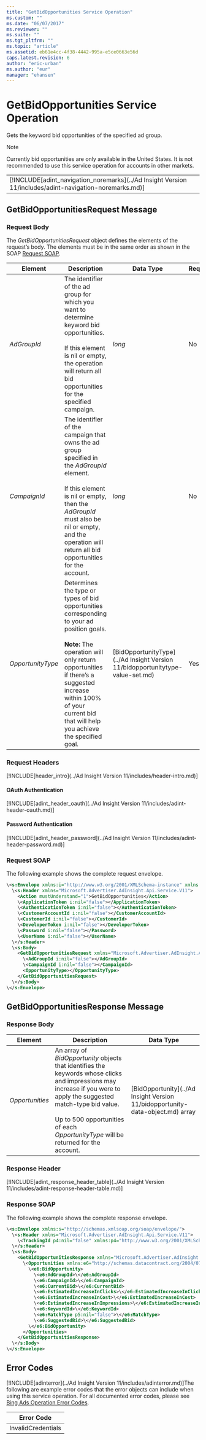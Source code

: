 ```yaml
---
title: "GetBidOpportunities Service Operation"
ms.custom: ""
ms.date: "06/07/2017"
ms.reviewer: ""
ms.suite: ""
ms.tgt_pltfrm: ""
ms.topic: "article"
ms.assetid: eb61e4cc-4f38-4442-995a-e5ce0663e56d
caps.latest.revision: 6
author: "eric-urban"
ms.author: "eur"
manager: "ehansen"
---
```

# GetBidOpportunities Service Operation
Gets the keyword bid opportunities of the specified ad group.

> [!NOTE]
> Currently bid opportunities are only available in the United States. It is not recommended to use this service operation for accounts in other markets.

||
|-|
|[!INCLUDE[adint_navigation_noremarks](../Ad Insight Version 11/includes/adint-navigation-noremarks.md)]|

## <a name="request"></a>GetBidOpportunitiesRequest Message

### Request Body
The *GetBidOpportunitiesRequest* object defines the elements of the request’s body. The elements must be in the same order as shown in the SOAP [Request SOAP](#request_soap).

|Element|Description|Data Type|Required|
|-----------|---------------|-------------|------------|
|*AdGroupId*|The identifier of the ad group for which you want to determine keyword bid opportunities.<br /><br />If this element is nil or empty, the operation will return all bid opportunities for the specified campaign.|*long*|No|
|*CampaignId*|The identifier of the campaign that owns the ad group specified in the *AdGroupId* element.<br /><br />If this element is nil or empty, then the *AdGroupId* must also be nil or empty, and the operation will return all bid opportunities for the account.|*long*|No|
|*OpportunityType*|Determines the type or types of bid opportunities corresponding to your ad position goals.<br /><br />**Note:** The operation will only return opportunities if there’s a suggested increase within 100% of your current bid that will help you achieve the specified goal.|[BidOpportunityType](../Ad Insight Version 11/bidopportunitytype-value-set.md)|Yes|

### Request Headers
[!INCLUDE[header_intro](../Ad Insight Version 11/includes/header-intro.md)]
#### OAuth Authentication
[!INCLUDE[adint_header_oauth](../Ad Insight Version 11/includes/adint-header-oauth.md)]
#### Password Authentication
[!INCLUDE[adint_header_password](../Ad Insight Version 11/includes/adint-header-password.md)]
### <a name="request_soap"></a>Request SOAP
The following example shows the complete request envelope.

```xml
\<s:Envelope xmlns:i="http://www.w3.org/2001/XMLSchema-instance" xmlns:s="http://schemas.xmlsoap.org/soap/envelope/">
  \<s:Header xmlns="Microsoft.Advertiser.AdInsight.Api.Service.V11">
    <Action mustUnderstand="1">GetBidOpportunities</Action>
    \<ApplicationToken i:nil="false"></ApplicationToken>
    \<AuthenticationToken i:nil="false"></AuthenticationToken>
    \<CustomerAccountId i:nil="false"></CustomerAccountId>
    \<CustomerId i:nil="false"></CustomerId>
    \<DeveloperToken i:nil="false"></DeveloperToken>
    \<Password i:nil="false"></Password>
    \<UserName i:nil="false"></UserName>
  \</s:Header>
  \<s:Body>
    <GetBidOpportunitiesRequest xmlns="Microsoft.Advertiser.AdInsight.Api.Service.V11">
      \<AdGroupId i:nil="false"></AdGroupId>
      \<CampaignId i:nil="false"></CampaignId>
      <OpportunityType></OpportunityType>
    </GetBidOpportunitiesRequest>
  \</s:Body>
\</s:Envelope>
```

## <a name="response"></a>GetBidOpportunitiesResponse Message

### <a name="Body_Elements"></a>Response Body

|Element|Description|Data Type|
|-----------|---------------|-------------|
|*Opportunities*|An array of *BidOpportunity* objects that identifies the keywords whose clicks and impressions may increase if you were to apply the suggested match-type bid value.<br /><br />Up to 500 opportunities of each *OpportunityType* will be returned for the account.|[BidOpportunity](../Ad Insight Version 11/bidopportunity-data-object.md) array|

### <a name="Header_Elements"></a>Response Header
[!INCLUDE[adint_response_header_table](../Ad Insight Version 11/includes/adint-response-header-table.md)]
### Response SOAP
The following example shows the complete response envelope.

```xml
\<s:Envelope xmlns:s="http://schemas.xmlsoap.org/soap/envelope/">
  \<s:Header xmlns="Microsoft.Advertiser.AdInsight.Api.Service.V11">
    \<TrackingId p4:nil="false" xmlns:p4="http://www.w3.org/2001/XMLSchema-instance"></TrackingId>
  \</s:Header>
  \<s:Body>
    <GetBidOpportunitiesResponse xmlns="Microsoft.Advertiser.AdInsight.Api.Service.V11">
      \<Opportunities xmlns:e6="http://schemas.datacontract.org/2004/07/Microsoft.BingAds.Advertiser.AdInsight.Api.DataContract.V11.Entity" p5:nil="false" xmlns:p5="http://www.w3.org/2001/XMLSchema-instance">
        \<e6:BidOpportunity>
          \<e6:AdGroupId>\</e6:AdGroupId>
          \<e6:CampaignId>\</e6:CampaignId>
          \<e6:CurrentBid>\</e6:CurrentBid>
          \<e6:EstimatedIncreaseInClicks>\</e6:EstimatedIncreaseInClicks>
          \<e6:EstimatedIncreaseInCost>\</e6:EstimatedIncreaseInCost>
          \<e6:EstimatedIncreaseInImpressions>\</e6:EstimatedIncreaseInImpressions>
          \<e6:KeywordId>\</e6:KeywordId>
          \<e6:MatchType p5:nil="false">\</e6:MatchType>
          \<e6:SuggestedBid>\</e6:SuggestedBid>
        \</e6:BidOpportunity>
      </Opportunities>
    </GetBidOpportunitiesResponse>
  \</s:Body>
\</s:Envelope>
```

## <a name="errors"></a>Error Codes
[!INCLUDE[adinterror](../Ad Insight Version 11/includes/adinterror.md)]The following are example  error codes that the error objects can include when using this service operation. For all documented error codes, please see [Bing Ads Operation Error Codes](http://go.microsoft.com/fwlink/?LinkId=511884).

|Error Code|
|--------------|
|InvalidCredentials|
